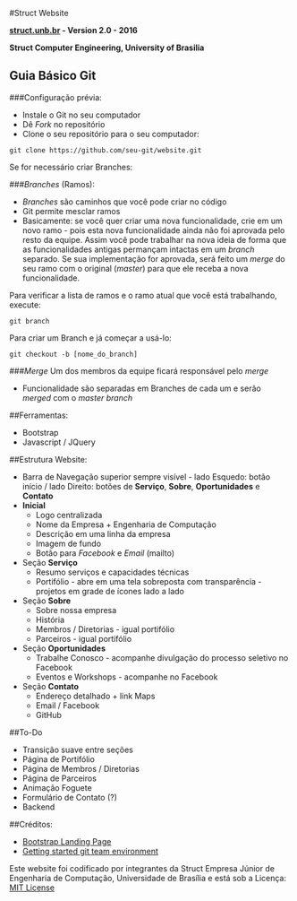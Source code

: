 #Struct Website

**[struct.unb.br](http://struct.unb.br) - Version 2.0 - 2016**

**Struct Computer Engineering, University of Brasilia**

## Guia Básico Git

###Configuração prévia:
* Instale o Git no seu computador
* Dê _Fork_ no repositório
* Clone o seu repositório para o seu computador:
```
git clone https://github.com/seu-git/website.git
```


Se for necessário criar Branches:

###_Branches_ (Ramos):
* _Branches_ são caminhos que você pode criar no código
* Git permite mesclar ramos
* Basicamente: se você quer criar uma nova funcionalidade, crie em um novo ramo - pois esta nova funcionalidade ainda não foi aprovada pelo resto da equipe. Assim você pode trabalhar na nova ideia de forma que as funcionalidades antigas permançam intactas em um _branch_ separado. Se sua implementação for aprovada, será feito um _merge_ do seu ramo com o original (_master_) para que ele receba a nova funcionalidade.

Para verificar a lista de ramos e o ramo atual que você está trabalhando, execute:
```
git branch
```
Para criar um Branch e já começar a usá-lo:
```
git checkout -b [nome_do_branch]
```

###_Merge_
Um dos membros da equipe ficará responsável pelo _merge_
* Funcionalidade são separadas em Branches de cada um e serão _merged_ com o _master branch_

##Ferramentas:
* Bootstrap
* Javascript / JQuery

##Estrutura Website:
* Barra de Navegação superior sempre visível - lado Esquedo: botão início / lado Direito: botões de __Serviço__, __Sobre__, __Oportunidades__ e __Contato__
* __Inicial__
  - Logo centralizada
  - Nome da Empresa + Engenharia de Computação
  - Descrição em uma linha da empresa
  - Imagem de fundo
  - Botão para _Facebook_ e _Email_ (mailto)
* Seção __Serviço__
  - Resumo serviços e capacidades técnicas
  - Portifólio -  abre em uma tela sobreposta com transparência - projetos em grade de ícones lado a lado
* Seção __Sobre__
  - Sobre nossa empresa
  - História
  - Membros / Diretorias - igual portifólio
  - Parceiros - igual portifólio
* Seção __Oportunidades__
  - Trabalhe Conosco - acompanhe divulgação do processo seletivo no Facebook
  - Eventos e Workshops - acompanhe no Facebook
* Seção __Contato__
  - Endereço detalhado + link Maps
  - Email / Facebook
  - GitHub

##To-Do

* Transição suave entre seções
* Página de Portifólio
* Página de Membros / Diretorias
* Página de Parceiros
* Animação Foguete
* Formulário de Contato (?)
* Backend

##Créditos:
* [Bootstrap Landing Page](https://startbootstrap.com/template-overviews/landing-page/)
* [Getting started git team environment](https://www.sitepoint.com/getting-started-git-team-environment/)

Este website foi codificado por integrantes da Struct Empresa Júnior de Engenharia de Computação, Universidade de Brasília e está sob a Licença: [MIT License](https://opensource.org/licenses/MIT)
